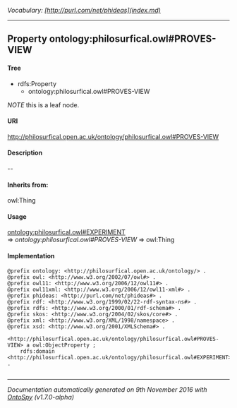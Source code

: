 _Vocabulary: [http://purl.com/net/phideas](index.md)_ 

---	
	




    


## Property ontology:philosurfical.owl#PROVES-VIEW


#### Tree

* rdfs:Property
    * ontology:philosurfical.owl#PROVES-VIEW





*NOTE* this is a leaf node.


#### URI
http://philosurfical.open.ac.uk/ontology/philosurfical.owl#PROVES-VIEW

#### Description
--


#### Inherits from:
owl:Thing



#### Usage


[ontology:philosurfical.owl#EXPERIMENT](class-ontologyphilosurficalowlexperiment.md) 
=&gt;&nbsp;_ontology:philosurfical.owl#PROVES-VIEW_&nbsp;=&gt;&nbsp;owl:Thing

#### Implementation
```
@prefix ontology: <http://philosurfical.open.ac.uk/ontology/> .
@prefix owl: <http://www.w3.org/2002/07/owl#> .
@prefix owl11: <http://www.w3.org/2006/12/owl11#> .
@prefix owl11xml: <http://www.w3.org/2006/12/owl11-xml#> .
@prefix phideas: <http://purl.com/net/phideas#> .
@prefix rdf: <http://www.w3.org/1999/02/22-rdf-syntax-ns#> .
@prefix rdfs: <http://www.w3.org/2000/01/rdf-schema#> .
@prefix skos: <http://www.w3.org/2004/02/skos/core#> .
@prefix xml: <http://www.w3.org/XML/1998/namespace> .
@prefix xsd: <http://www.w3.org/2001/XMLSchema#> .

<http://philosurfical.open.ac.uk/ontology/philosurfical.owl#PROVES-VIEW> a owl:ObjectProperty ;
    rdfs:domain <http://philosurfical.open.ac.uk/ontology/philosurfical.owl#EXPERIMENT> .


```










---

_Documentation automatically generated on 9th November 2016 with [OntoSpy](http://ontospy.readthedocs.org/ "Open") (v1.7.0-alpha)_